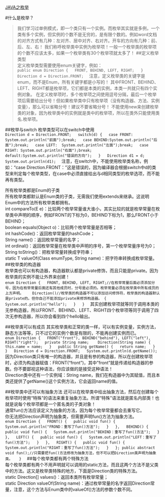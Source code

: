 [JAVA之枚举](https://www.jianshu.com/p/7d3e3f6695a5)  

#什么是枚举？
>我们学习过单例模式，即一个类只有一个实例。而枚举其实就是多例，一个类有多个实例，但实例的个数不是无穷的，是有限个数的。例如word文档的对齐方式有几种：左对齐、居中对齐、右对齐。开车的方向有几种：前、后、左、右！
我们称呼枚举类中实例为枚举项！一般一个枚举类的枚举项的个数不应该太多，如果一个枚举类有30个枚举项就太多了！
##定义枚举类型  
定义枚举类型需要使用enum关键字，例如：  
`
public enum Direction {  
FRONT, BEHIND, LEFT, RIGHT;  
}  
Direction d = Direction.FRONT;  
`
注意，定义枚举类的关键字是enum，而不是Enum，所有关键字都是小写的！
其中FRONT、BEHIND、LEFT、RIGHT都是枚举项，它们都是本类的实例，本类一共就只有四个实例对象。
在定义枚举项时，多个枚举项之间使用逗号分隔，最后一个枚举项后需要给出分号！但如果枚举类中只有枚举项（没有构造器、方法、实例变量），那么可以省略分号！建议不要省略分号！
不能使用new来创建枚举类的对象，因为枚举类中的实例就是类中的枚举项，所以在类外只能使用类名.枚举项。

##枚举与switch
枚举类型可以在switch中使用  
`
Direction d = Direction.FRONT;  
switch(d) {  
case FRONT: System.out.println("前面");break;  
case BEHIND:System.out.println("后面");break;  
case LEFT:  System.out.println("左面");break;  
case RIGHT: System.out.println("右面");break;  
default:System.out.println("错误的方向");  
}  
Direction d1 = d;  
System.out.println(d1);  
`
注意，在switch中，不能使用枚举类名称，例如：“case Direction.FRONT：”这是错误的，因为编译器会根据switch中d的类型来判定每个枚举类型，在case中必须直接给出与d相同类型的枚举选项，而不能再有类型。  

所有枚举类都是Enum的子类  
所有枚举类都默认是Enum类的子类，无需我们使用extends来继承。这说明Enum中的方法所有枚举类都拥有。  
int compareTo(E e)：比较两个枚举常量谁大谁小，其实比较的就是枚举常量在枚举类中声明的顺序，例如FRONT的下标为0，BEHIND下标为1，那么FRONT小于BEHIND；  
boolean equals(Object o)：比较两个枚举常量是否相等；  
int hashCode()：返回枚举常量的hashCode；  
String name()：返回枚举常量的名字；  
int ordinal()：返回枚举常量在枚举类中声明的序号，第一个枚举常量序号为0；  
String toString()：把枚举常量转换成字符串；  
static T valueOf(Class enumType, String name)：把字符串转换成枚举常量。  
##枚举类的构造器  
枚举类也可以有构造器，构造器默认都是private修饰，而且只能是private。因为枚举类的实例不能让外界来创建！  
`
enum Direction {  
FRONT, BEHIND, LEFT, RIGHT;//在枚举常量后面必须添加分号，因为在枚举常量后面还有其他成员时，分号是必须的。枚举常量必须在枚举类中所有成员的上方声明。   
Direction()//枚举类的构造器不可以添加访问修饰符，枚举类的构造器默认是private的。但你自己不能添加private来修饰构造器。 {  
    System.out.println("hello");  
    }  
}  
`
其实创建枚举项就等同于调用本类的无参构造器，所以FRONT、BEHIND、LEFT、RIGHT四个枚举项等同于调用了四次无参构造器，所以你会看到四个hello输出。  

##枚举类可以有成员
其实枚举类和正常的类一样，可以有实例变量，实例方法，静态方法等等，只不过它的实例个数是有限的，不能再创建实例而已。  
`enum Direction {  
    FRONT("front"), BEHIND("behind"), LEFT("left"), RIGHT("right");  
    private String name;   
    Direction(String name) {  
        this.name = name;  
    }  
    public String getName() {  
        return name;  
        }  
}  
Direction d = Direction.FRONT;  
System.out.println(d.getName());  
`
因为Direction类只有唯一的构造器，并且是有参的构造器，所以在创建枚举项时，必须为构造器赋值：FRONT(“front”)，其中”front”就是传递给构造器的参数。你不要鄙视这种语法，你应该做的是接受这种语法！  
Direction类中还有一个实例域：String name，我们在构造器中为其赋值，而且本类还提供了getName()这个实例方法，它会返回name的值。  

##枚举类中还可以有抽象方法
还可以在枚举类中给出抽象方法，然后在创建每个枚举项时使用“特殊”的语法来重复抽象方法。所谓“特殊”语法就是匿名内部类！也就是说每个枚举项都是一个匿名类的子类对象！  
通常fun()方法应该定义为抽象的方法，因为每个枚举常量都会去重写它。  
你无法把Direction声明为抽象类，但需要声明fun()方法为抽象方法。  
`
enum Direction {  
FRONT() {  
public void fun() {  
System.out.println("FROND：重写了fun()方法");  
}  
},  
BEHIND() {  
public void fun() {  
System.out.println("BEHIND：重写了fun()方法");  
}  
},  
LEFT() {  
public void fun() {  
System.out.println("LEFT：重写了fun()方法");  
}  
},  
RIGHT() {  
public void fun() {  
System.out.println("RIGHT：重写了fun()方法");  
}  
};
public abstract void fun();//只需要把fun()方法修改为抽象方法，但不可以把Direction类声明为抽象类。  
}  
`
##每个枚举类都有两个特殊方法  
每个枚举类都有两个不用声明就可以调用的static方法，而且这两个方法不是父类中的方法。这又是枚举类特殊的地方，下面是Direction类的特殊方法。  
static Direction[] values()：返回本类所有枚举常量；  
static Direction valueOf(String name)：通过枚举常量的名字返回Direction常量，注意，这个方法与Enum类中的valueOf()方法的参数个数不同。    